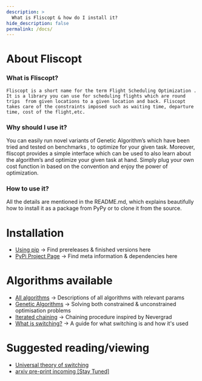 ```yaml
---
description: >
  What is Fliscopt & how do I install it?
hide_description: false
permalink: /docs/
---
```


# About Fliscopt
### What is Fliscopt?
	Fliscopt is a short name for the term Flight Scheduling Optimization . It is a library you can use for scheduling flights which are round trips  from given locations to a given location and back. Fliscopt takes care of the constraints imposed such as waiting time, departure time, cost of the flight,etc. 

### Why should I use it?
You can easily run novel variants of Genetic Algorithm’s which have been tried and tested on benchmarks , to optimize for your given task. Moreover, fliscopt provides a simple interface which can be used to also learn about the algorithm’s and optimize your given task at hand. Simply plug your own cost function in based on the convention and enjoy the power of optimization.

### How to use it?
All the details are mentioned in the README.md, which explains beautifully how to install it as a package from PyPy or to clone it from the source.

# Installation
* [Using pip](/fliscopt/docs/Installation) -> Find prereleases & finished versions here
* [PyPi Project Page](https://pypi.org/project/fliscopt/) -> Find meta information & dependencies here

# Algorithms available
* [All algorithms](/fliscopt/docs/algorithms) -> Descriptions of all algorithms with relevant params
* [Genetic Algorithms](/fliscopt/docs/genetic) -> Solving both constrained & unconstrained optimisation problems
* [Iterated chaining](/fliscopt/docs/iterated-chaining) -> Chaining procedure inspired by Nevergrad
* [What is switching?](/fliscopt/docs/switching) -> A guide for what switching is and how it's used

# Suggested reading/viewing
* [Universal theory of switching](https://www.youtube.com/watch?v=aTqgPbKQUD8&feature=youtu.be)
* [arxiv pre-print incoming [Stay Tuned]](#)